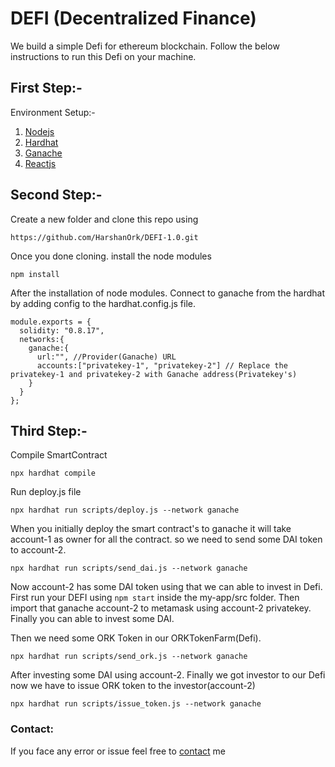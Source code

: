 # DEFI (Decentralized Finance)

We build a simple Defi for ethereum blockchain. Follow the below instructions to run this Defi on your machine.

## First Step:-
Environment Setup:- 
1. [Nodejs](https://nodejs.org/en)
2. [Hardhat](https://hardhat.org/hardhat-runner/docs/getting-started#installation)
3. [Ganache](https://trufflesuite.com/ganache/)
4. [Reactjs](https://react.dev/learn/start-a-new-react-project)

## Second Step:- 
Create a new folder and clone this repo using 
```
https://github.com/HarshanOrk/DEFI-1.0.git
```
Once you done cloning. install the node modules 
```
npm install 
```
After the installation of node modules. Connect  to ganache from the hardhat by adding config to the hardhat.config.js file.
```
module.exports = {
  solidity: "0.8.17",
  networks:{
    ganache:{
      url:"", //Provider(Ganache) URL
      accounts:["privatekey-1", "privatekey-2"] // Replace the privatekey-1 and privatekey-2 with Ganache address(Privatekey's)
    }
  }
};
```
## Third Step:-
Compile SmartContract
```
npx hardhat compile
```

Run deploy.js file
```
npx hardhat run scripts/deploy.js --network ganache
```

When you initially deploy the smart contract's to ganache it will take account-1 as owner for all the contract. so we need to send some DAI token to account-2.
```
npx hardhat run scripts/send_dai.js --network ganache
```

Now account-2 has some DAI token using that we can able to invest in Defi. First run your DEFI using `npm start` inside the my-app/src folder. Then import that ganache account-2 to metamask using account-2 privatekey. Finally you can able to invest some DAI.

Then we need some ORK Token in our ORKTokenFarm(Defi).
```
npx hardhat run scripts/send_ork.js --network ganache
```

After investing some DAI using account-2. Finally we got investor to our Defi now we have to issue ORK token to the investor(account-2)
```
npx hardhat run scripts/issue_token.js --network ganache
```

### Contact:
If you face any error or issue feel free to [contact](https://telegram.me/Harshan_Ork) me
